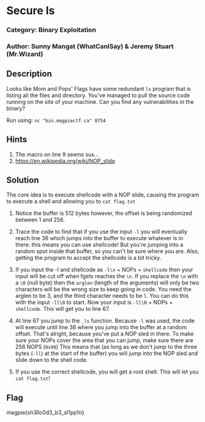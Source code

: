# Secure ls
### Category: Binary Exploitation
### Author: Sunny Mangat (WhatCanISay) & Jeremy Stuart (Mr.Wizard)

## Description
Looks like Mom and Pops' Flags have some redundant `ls` program that is listing all the files and directory. You've managed to pull the source code running on the site of your machine. Can you find any vulnerabilities in the binary?

Run using: `nc "bin.magpiectf.ca" 8754`

## Hints
1. The macro on line 9 seems sus...
2. https://en.wikipedia.org/wiki/NOP_slide

## Solution
The core idea is to execute shellcode with a NOP slide, causing the program to execute a shell and allowing you to `cat flag.txt`

1. Notice the buffer is 512 bytes however, the offset is being randomized between 1 and 256.

2. Trace the code to find that if you use the input `-l` you will eventually reach line 36 which jumps into the buffer to execute whatever is in there: this means you can use shellcode!  But you're jumping into a random spot inside that buffer, so you can't be sure where you are.  Also, getting the program to accept the shellcode is a bit tricky.

3. If you input the -l and shellcode as `-l\n` + NOPs + `shellcode` then your input will be cut off when fgets reaches the `\n`.  If you replace the `\n` with a `\0` (null byte) then the `arglen` (length of the arguments) will only be two characters will be the wrong size to keep going in code.  You need the arglen to be 3, and the third character needs to be `l`.  You can do this with the input `-ll\0` to start.  Now your input is `-ll\0` + NOPs + `shellcode`.  This will get you to line 67.

2. At line 67 you jump to the `_ls` function.  Because `-l` was used, the code will execute until line 36 where you jump into the buffer at a random offset.  That's alright, because you've put a NOP sled in there.  To make sure your NOPs cover the area that you can jump, make sure there are 256 NOPS (`0x90`)  This means that (as long as we don't jump to the three bytes (`-ll`) at the start of the buffer) you will jump into the NOP sled and slide down to the shell code.

3. If you use the correct shellcode, you will get a root shell.  This will let you `cat flag.txt`!

## Flag
magpie{sh3llc0d3_b3_sl1pp1n}


